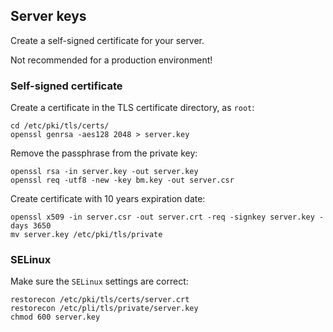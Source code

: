 ## Server keys

Create a self-signed certificate for your server.

Not recommended for a production environment!

### Self-signed certificate

Create a certificate in the TLS certificate directory, as `root`:

    cd /etc/pki/tls/certs/
    openssl genrsa -aes128 2048 > server.key
	
Remove the passphrase from the private key:

    openssl rsa -in server.key -out server.key
    openssl req -utf8 -new -key bm.key -out server.csr

Create certificate with 10 years expiration date:

    openssl x509 -in server.csr -out server.crt -req -signkey server.key -days 3650
    mv server.key /etc/pki/tls/private

### SELinux

Make sure the `SELinux` settings are correct:

    restorecon /etc/pki/tls/certs/server.crt
    restorecon /etc/pli/tls/private/server.key
    chmod 600 server.key

